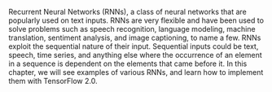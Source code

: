 Recurrent Neural Networks (RNNs), a class of neural networks that are popularly used on text inputs. RNNs are very flexible and have been used to solve problems such as speech recognition, language modeling, machine translation, sentiment analysis, and image captioning, to name a few. RNNs exploit the sequential nature of their input. 
Sequential inputs could be text, speech, time series, and anything else where the occurrence of an element in a sequence is dependent on the elements that came before it.
In this chapter, we will see examples of various RNNs, and learn how to implement them with TensorFlow 2.0.
